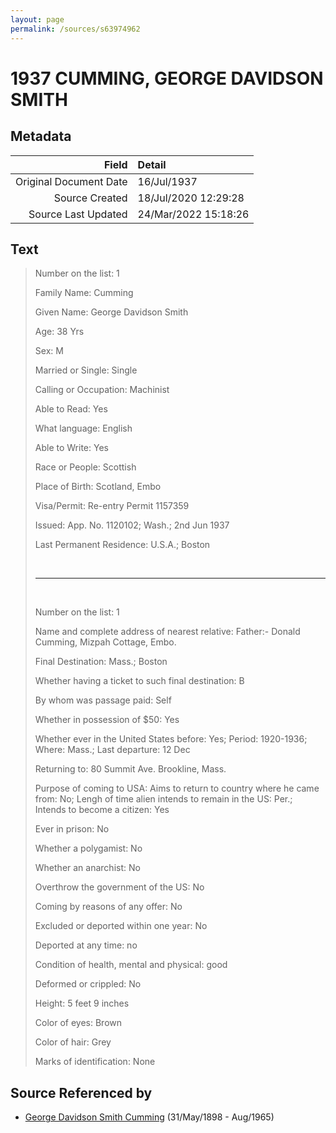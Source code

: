 ```yaml
---
layout: page
permalink: /sources/s63974962
---
```


# 1937 CUMMING, GEORGE DAVIDSON SMITH

## Metadata
Field | Detail
---:|:---
Original Document Date | 16/Jul/1937
Source Created | 18/Jul/2020 12:29:28
Source Last Updated | 24/Mar/2022 15:18:26

## Text

> Number on the list: 1
>
> Family Name: Cumming
>
> Given Name: George Davidson Smith
>
> Age: 38 Yrs
>
> Sex: M
>
> Married or Single: Single
>
> Calling or Occupation: Machinist
>
> Able to Read: Yes
>
> What language: English
>
> Able to Write: Yes
>
> Race or People: Scottish
>
> Place of Birth: Scotland, Embo
>
> Visa/Permit: Re-entry Permit 1157359
>
> Issued: App. No. 1120102; Wash.; 2nd Jun 1937
>
> Last Permanent Residence: U.S.A.; Boston
>
> <br/>
>
> ---
>
> <br/>
>
> Number on the list: 1
>
> Name and complete address of nearest relative: Father:- Donald Cumming, Mizpah Cottage, Embo.
>
> Final Destination: Mass.; Boston
>
> Whether having a ticket to such final destination: B
>
> By whom was passage paid: Self
>
> Whether in possession of $50: Yes
>
> Whether ever in the United States before: Yes; Period: 1920-1936; Where: Mass.; Last departure: 12 Dec 
>
> Returning to: 80 Summit Ave. Brookline, Mass.
>
> Purpose of coming to USA: Aims to return to country where he came from: No; Lengh of time alien intends to remain in the US: Per.; Intends to become a citizen: Yes
>
> Ever in prison: No
>
> Whether a polygamist: No
>
> Whether an anarchist: No
>
> Overthrow the government of the US: No
>
> Coming by reasons of any offer: No
>
> Excluded or deported within one year: No
>
> Deported at any time: no
>
> Condition of health, mental and physical: good
>
> Deformed or crippled: No
>
> Height: 5 feet 9 inches
>
> Color of eyes: Brown
>
> Color of hair: Grey
>
> Marks of identification: None
>

## Source Referenced by

* [George Davidson Smith Cumming](../people/@13773669@-george-davidson-smith-cumming-b1898-5-31-d1965-8.md) (31/May/1898 - Aug/1965)
